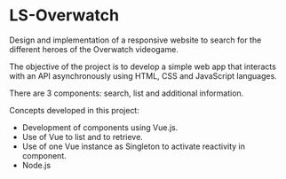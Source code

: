 # LS-Overwatch
Design and implementation of a responsive website to search for the different heroes of the Overwatch videogame.

The objective of the project is to develop a simple web app that interacts with an API asynchronously using HTML, CSS and JavaScript languages.

There are 3 components: search, list and additional information.

Concepts developed in this project:
- Development of components using Vue.js.
- Use of Vue to list and to retrieve.
- Use of one Vue instance as Singleton to activate reactivity in component.
- Node.js

